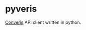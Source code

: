 # pyveris

[Converis](https://clarivate.com/webofsciencegroup/solutions/converis/) API client written in python.
